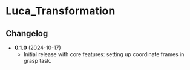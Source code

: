 # Luca_Transformation

## Changelog
- **0.1.0** (2024-10-17)
    - Initial release with core features: setting up coordinate frames in grasp task.